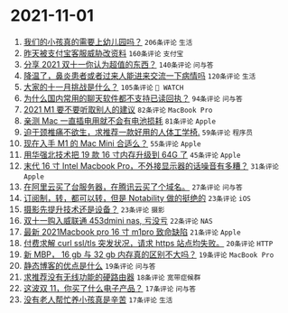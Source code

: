 # 2021-11-01

1. [我们的小孩真的需要上幼儿园吗？](https://www.v2ex.com/t/812085) `206条评论` `生活`
1. [昨天被支付宝客服威胁改资料](https://www.v2ex.com/t/812030) `160条评论` `支付宝`
1. [分享 2021 双十一你认为超值的东西？](https://www.v2ex.com/t/812001) `140条评论` `问与答`
1. [降温了，鼻炎患者或者过来人能进来交流一下病情吗](https://www.v2ex.com/t/812006) `120条评论` `生活`
1. [大家的十一月挑战是什么？](https://www.v2ex.com/t/812002) `105条评论` ` WATCH`
1. [为什么国内常用的聊天软件都不支持已读回执？](https://www.v2ex.com/t/812110) `94条评论` `问与答`
1. [2021 M1 要不要听取别人的建议](https://www.v2ex.com/t/811993) `82条评论` `MacBook Pro`
1. [亲测 Mac 一直插电用就不会有电池损耗](https://www.v2ex.com/t/812066) `81条评论` `Apple`
1. [迫于颈椎痛不欲生，求推荐一款好用的人体工学椅.](https://www.v2ex.com/t/812048) `59条评论` `程序员`
1. [现在入手 M1 的 Mac Mini 合适么？](https://www.v2ex.com/t/812123) `55条评论` `Apple`
1. [用华强北技术把 19 款 16 寸内存升级到 64G 了](https://www.v2ex.com/t/812021) `45条评论` `Apple`
1. [末代 16 寸 Intel Macbook Pro，不外接显示器的话噪音有多糟？](https://www.v2ex.com/t/812121) `31条评论` `Apple`
1. [在阿里云买了台服务器，在腾讯云买了个域名。](https://www.v2ex.com/t/812221) `27条评论` `问与答`
1. [订阅制，转，都可以转，但是 Notability 做的挺绝的](https://www.v2ex.com/t/812296) `23条评论` `iOS`
1. [摄影先提升技术还是设备？](https://www.v2ex.com/t/812143) `23条评论` `摄影`
1. [双十一购入威联通 453dmini nas, 亏没亏](https://www.v2ex.com/t/812042) `22条评论` `NAS`
1. [最新 2021Macbook pro 16 寸 m1pro 致命缺陷](https://www.v2ex.com/t/811989) `21条评论` `Apple`
1. [付费求解 curl ssl/tls 突发状况，请求 https 站点均失败。](https://www.v2ex.com/t/812102) `20条评论` `HTTP`
1. [新 MBP， 16 gb 与 32 gb 内存真的区别不大吗？](https://www.v2ex.com/t/812160) `19条评论` `MacBook Pro`
1. [静态博客的优点是什么](https://www.v2ex.com/t/812106) `19条评论` `问与答`
1. [求推荐没有无线功能的硬路由器](https://www.v2ex.com/t/812145) `18条评论` `宽带症候群`
1. [这波双 11，你买了什么电子产品？](https://www.v2ex.com/t/812212) `17条评论` `问与答`
1. [没有老人帮忙养小孩真是辛苦](https://www.v2ex.com/t/812196) `17条评论` `生活`
